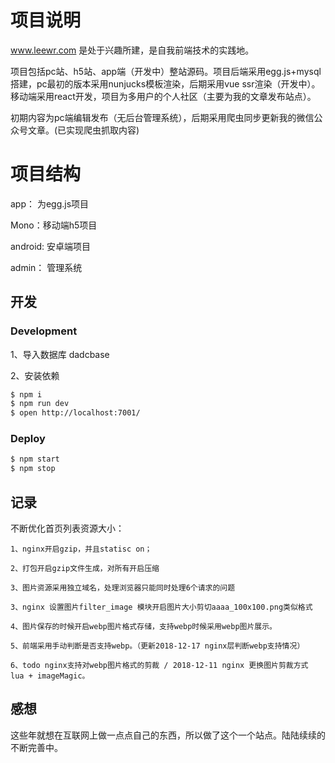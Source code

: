 # 项目说明

 www.leewr.com 是处于兴趣所建，是自我前端技术的实践地。 

 项目包括pc站、h5站、app端（开发中）整站源码。项目后端采用egg.js+mysql搭建，pc最初的版本采用nunjucks模板渲染，后期采用vue ssr渲染（开发中）。移动端采用react开发，项目为多用户的个人社区（主要为我的文章发布站点）。

初期内容为pc端编辑发布（无后台管理系统），后期采用爬虫同步更新我的微信公众号文章。(已实现爬虫抓取内容)

# 项目结构

app： 为egg.js项目

Mono：移动端h5项目

android: 安卓端项目

admin： 管理系统

## 开发

### Development
1、导入数据库 dadcbase

2、安装依赖

```bash
$ npm i
$ npm run dev
$ open http://localhost:7001/
```

### Deploy

```bash
$ npm start
$ npm stop
```

## 记录

不断优化首页列表资源大小：

    1、nginx开启gzip，并且statisc on；

    2、打包开启gzip文件生成，对所有开启压缩

    3、图片资源采用独立域名，处理浏览器只能同时处理6个请求的问题

    3、nginx 设置图片filter_image 模块开启图片大小剪切aaaa_100x100.png类似格式

    4、图片保存的时候开启webp图片格式存储，支持webp时候采用webp图片展示。

    5、前端采用手动判断是否支持webp。（更新2018-12-17 nginx层判断webp支持情况）

    6、todo nginx支持对webp图片格式的剪裁 / 2018-12-11 nginx 更换图片剪裁方式 lua + imageMagic。

## 感想
这些年就想在互联网上做一点点自己的东西，所以做了这个一个站点。陆陆续续的不断完善中。




